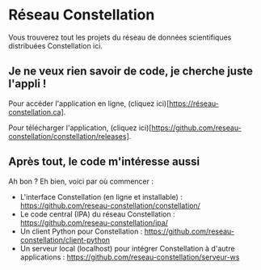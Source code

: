 # Réseau Constellation
Vous trouverez tout les projets du réseau de données scientifiques distribuées Constellation ici.

## Je ne veux rien savoir de code, je cherche juste l'appli !
Pour accéder l'application en ligne, (cliquez ici)[https://réseau-constellation.ca].

Pour télécharger l'application, (cliquez ici)[https://github.com/reseau-constellation/constellation/releases].

## Après tout, le code m'intéresse aussi
Ah bon ? Eh bien, voici par où commencer :

* L'interface Constellation (en ligne et installable) : https://github.com/reseau-constellation/constellation/
* Le code central (IPA) du réseau Constellation : https://github.com/reseau-constellation/ipa/
* Un client Python pour Constellation : https://github.com/reseau-constellation/client-python
* Un serveur local (localhost) pour intégrer Constellation à d'autre applications : https://github.com/reseau-constellation/serveur-ws
